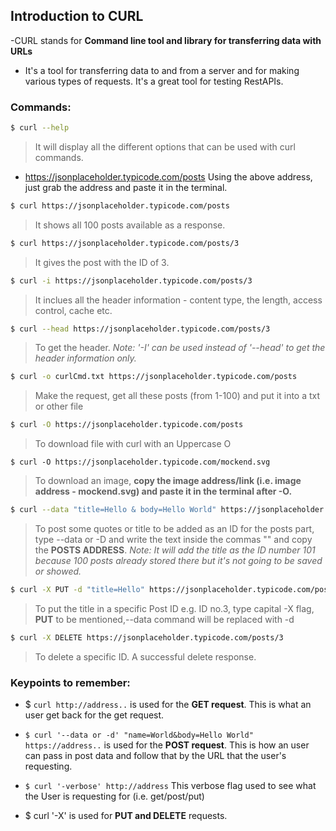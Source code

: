 ## Introduction to CURL 

-CURL stands for **Command line tool and library for transferring data with URLs**
- It's a tool for transferring data to and from a server and for making various types of requests. It's a great tool for testing RestAPIs.

### Commands: 

```sh
$ curl --help
```
> It will display all the different options that can be used with curl commands. 

- https://jsonplaceholder.typicode.com/posts
Using the above address, just grab the address and paste it in the terminal. 

```sh
$ curl https://jsonplaceholder.typicode.com/posts
```
> It shows all 100 posts available as a response. 

```sh
$ curl https://jsonplaceholder.typicode.com/posts/3
```
> It gives the post with the ID of 3. 

```sh
$ curl -i https://jsonplaceholder.typicode.com/posts/3
```
>It inclues all the header information - content type, the length, access control, cache etc. 

```sh
$ curl --head https://jsonplaceholder.typicode.com/posts/3
```
> To get the header. _Note: '-I' can be used instead of '--head' to get the header information only._

```sh
$ curl -o curlCmd.txt https://jsonplaceholder.typicode.com/posts
```
> Make the request, get all these posts (from 1-100) and put it into a txt or other file 

```sh
$ curl -O https://jsonplaceholder.typicode.com/posts
```
> To download file with curl with an Uppercase O

```ssh
$ curl -O https://jsonplaceholder.typicode.com/mockend.svg
```
> To download an image, **copy the image address/link (i.e. image address - mockend.svg) and paste it in the terminal after -O.**

```sh
$ curl --data "title=Hello & body=Hello World" https://jsonplaceholder.typicode.com/posts
```
> To post some quotes or title to be added as an ID for the posts part, type --data or -D and write the text inside the commas "" and copy the **POSTS ADDRESS**. _Note: It will add the title as the ID number 101 because 100 posts already stored there but it's not going to be saved or showed._

```sh
$ curl -X PUT -d "title=Hello" https://jsonplaceholder.typicode.com/posts/3
```
> To put the title in a specific Post ID e.g. ID no.3, type capital -X flag, **PUT** to be mentioned,--data command will be replaced with -d

```sh
$ curl -X DELETE https://jsonplaceholder.typicode.com/posts/3
```
> To delete a specific ID. A successful delete response. 

### Keypoints to remember:

- $ `curl http://address..` is used for the **GET request**. This is what an user get back for the get request. 

- `$ curl '--data or -d' "name=World&body=Hello World" https://address..` is used for the **POST request**. This is how an user can pass in post data and follow that by the URL that the user's requesting. 

- `$ curl '-verbose' http://address` This verbose flag used to see what the User is requesting for (i.e. get/post/put)

- $ curl '-X' is used for **PUT and DELETE** requests.
